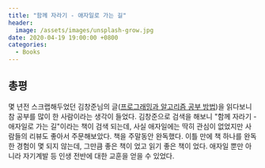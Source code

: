 ```yaml
---
title: "함께 자라기 - 애자일로 가는 길"
header:
  image: /assets/images/unsplash-grow.jpg
date: 2020-04-19 19:00:00 +0800
categories:
  - Books
---
```


## 총평

몇 년전 스크랩해두었던 김창준님의 글([프로그래밍과 알고리즘 공부 방법](https://thexl74.github.io/))을 읽다보니 참 공부를 많이 한 사람이라는 생각이 들었다.
김창준으로 검색을 해보니 "함께 자라기 - 애자일로 가는 길"이라는 책이 검색 되는데, 사실 애자일에는 딱히 관심이 없었지만 사람들의 리뷰도 좋아서 주문해보았다.
책을 주말동안 완독했다. 이틀 만에 책 하나를 완독한 경험이 몇 되지 않는데, 그만큼 좋은 책이 었고 읽기 좋은 책이 었다.
애자일 뿐만 아니라 자기계발 등 인생 전반에 대한 교훈을 얻을 수 있었다.
